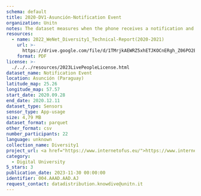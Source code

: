 ```yaml
---
schema: default
title: 2020-DV1-Asunción-Notification Event
organization: Unitn
notes: The dataset measures when the phone receives a notification and when it is dismissed by the user. It is part of Wenet Diversity 1 data collection, which contains data about the everyday life activities of students coming from 8 different universities located in China, Denmark, India, Italy, Mexico, Mongolia, Paraguay and UK. The data were collected via questionnaires, data coming from 27 smartphone sensors associated to thousand self-reported annotations over a period of 4 weeks.
resources:
  - name: 2022_WeNet_Diversity1_Technical-Report(2020-2021)
    url: >-
      https://drive.google.com/file/d/1TMrjkAEWRZ5xhETJKOCnERgh_Z06PO2E/view?usp=drive_link
    format: PDF
license: >-
  ./../../resources/2023LivePeopleLicense.html
dataset_name: Notification Event
location: Asunción (Paraguay)
latitude_map: 25.26
longitude_map: 57.57
start_date: 2020.09.28
end_date: 2020.12.11
dataset_type: Sensors
sensor_type: App-usage
size: 4,79 MB
dataset_format: parquet
other_format: csv
number_participants: 22
language: unknown
collection_name: Diversity1
project_url: <a href="https://www.internetofus.eu/">https://www.internetofus.eu/</a>
category:
  - Digital University
5_stars: 3
publication_date: 2023-11-30 00:00:00
identifier: 004.AAAD.AAD.AJ
request_contact: datadistribution.knowdive@unitn.it
---
```

